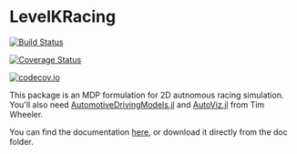 # LevelKRacing

[![Build Status](https://travis-ci.org/kylejbrown17/LevelKRacing.jl.svg?branch=master)](https://travis-ci.org/kylejbrown17/LevelKRacing.jl)

[![Coverage Status](https://coveralls.io/repos/kylejbrown17/LevelKRacing.jl/badge.svg?branch=master&service=github)](https://coveralls.io/github/kylejbrown17/LevelKRacing.jl?branch=master)

[![codecov.io](http://codecov.io/github/kylejbrown17/LevelKRacing.jl/coverage.svg?branch=master)](http://codecov.io/github/kylejbrown17/LevelKRacing.jl?branch=master)

This package is an MDP formulation for 2D autnomous racing simulation. You'll also need [AutomotiveDrivingModels.jl](https://github.com/tawheeler/AutomotiveDrivingModels.jl) and [AutoViz.jl](https://github.com/tawheeler/AutoViz.jl) from Tim Wheeler.

You can find the documentation [here](http://nbviewer.ipython.org/github.com/kylejbrown17/LevelKRacing.jl/tree/master/doc/RacingDemos.ipynb), or download it directly from the doc folder.
